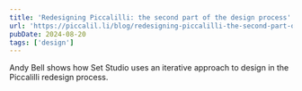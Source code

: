 ```yaml
---
title: 'Redesigning Piccalilli: the second part of the design process'
url: 'https://piccalil.li/blog/redesigning-piccalilli-the-second-part-of-the-design-process'
pubDate: 2024-08-20
tags: ['design']
---
```


Andy Bell shows how Set Studio uses an iterative approach to design in the Piccalilli redesign process.
